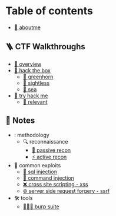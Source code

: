 # Table of contents

*  [👋 aboutme](README.md)

## 🪜 CTF Walkthroughs

- [🔭 overview](writeups/overview.md)
- [🏁 hack the box](writeups/hack-the-box)
	- [🐧 greenhorn](writeups/hack-the-box/greenhorn/README.md)
	- [🐧 sightless](writeups/hack-the-box/sightless/README.md)
	- [🐧 sea](writeups/hack-the-box/sea/README.md)
- [🏁 try hack me](writeups/try-hack-me)
	- [🐧 relevant](writeups/try-hack-me/relevant/README.md)

## 📖 Notes

- : methodology
	- 🔍 reconnaissance
		- [👀 passive recon](notes/methodology/reconnaissance/passive-recon/README.md)
		- [⚡ active recon](notes/methodology/reconnaissance/active-recon/README.md)
- 🐞 common exploits
	- [💉 sql injection](notes/common-exploits/sql-injection/README.md)
	- [💉 command injection](notes/common-exploits/command-injection/README.md)
	- [❌ cross site scripting - xss](notes/common-exploits/cross-site-scripting-xss/README.md)
	- [🌐 server side request forgery - ssrf](notes/common-exploits/server-side-request-forgery-ssrf/README.md)
- 🛠️ tools
	- [👩‍👦‍👦 burp suite](notes/tools/burp-suite/README.md)
